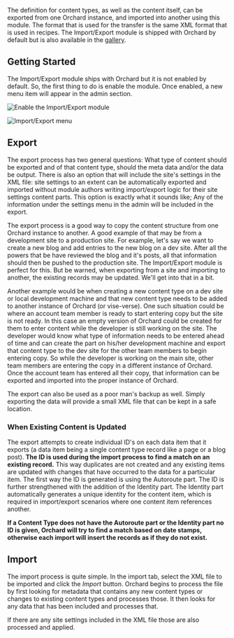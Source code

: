 The definition for content types, as well as the content itself, can be exported from one Orchard instance, and imported into another using this module. The format that is used for the transfer is the same XML format that is used in recipes.  The Import/Export module is shipped with Orchard by default but is also available in the [gallery](https://gallery.orchardproject.net/List/Modules/Orchard.Module.Orchard.ImportExport "Import/Export Module").

## Getting Started ##

The Import/Export module ships with Orchard but it is not enabled by default.  So, the first thing to do is enable the module. Once enabled, a new menu item will appear in the admin section.

![Enable the Import/Export module](../Attachments/Import-Export/import-export-enabled.png "Enable the Import/Export Module")

![Import/Export menu](../Attachments/Import-Export/Import-Export-Menu.png "Import/Export menu")

## Export ##

The export process has two general questions: What type of content should be exported and of that content type, should the meta data and/or the data be output.  There is also an option that will include the site's settings in the XML file: site settings to an extent can be automatically exported and imported without module authors writing import/export logic for their site settings content parts.  This option is exactly what it sounds like; Any of the information under the settings menu in the admin will be included in the export.

The export process is a good way to copy the content structure from one Orchard instance to another.  A good example of that may be from a development site to a production site.  For example, let's say we want to create a new blog and add entries to the new blog on a dev site.  After all the powers that be have reviewed the blog and it's posts, all that information should then be pushed to the production site.  The Import/Export module is perfect for this.  But be warned, when exporting from a site and importing to another, the existing records may be updated.  We'll get into that in a bit.

Another example would be when creating a new content type on a dev site or local development machine and that new content type needs to be added to another instance of Orchard (or vise-verse).  One such situation could be where an account team member is ready to start entering copy but the site is not ready. In this case an empty version of Orchard could be created for them to enter content while the developer is still working on the site.  The developer would know what type of information needs to be entered ahead of time and can create the part on his/her development machine and export that content type to the dev site for the other team members to begin entering copy.  So while the developer is working on the main site, other team members are entering the copy in a different instance of Orchard.  Once the account team has entered all their copy, that information can be exported and imported into the proper instance of Orchard.

The export can also be used as a poor man's backup as well.  Simply exporting the data will provide a small XML file that can be kept in a safe location.

### When Existing Content is Updated ###

The export attempts to create individual ID's on each data item that it exports (a data item being a single content type record like a page or a blog post).  **The ID is used during the import process to find a match on an existing record.**  This way duplicates are not created and any existing items are updated with changes that have occurred to the data for a particular item.  The first way the ID is generated is using the Autoroute part.  The ID is further strengthened with the addition of the Identity part. The Identity part automatically generates a unique identity for the content item, which is required in import/export scenarios where one content item references another.

**If a Content Type does not have the Autoroute part or the Identity part no ID is given, Orchard will try to find a match based on date stamps, otherwise each import will insert the records as if they do not exist.**

## Import ##

The import process is quite simple.  In the import tab, select the XML file to be imported and click the *Import* button.  Orchard begins to process the file by first looking for metadata that contains any new content types or changes to existing content types and processes those.  It then looks for any data that has been included and processes that.

If there are any site settings included in the XML file those are also processed and applied.
